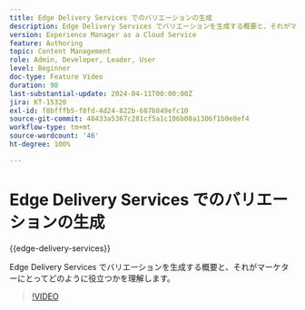 ```yaml
---
title: Edge Delivery Services でのバリエーションの生成
description: Edge Delivery Services でバリエーションを生成する概要と、それがマーケターにとってどのように役立つかを理解します。
version: Experience Manager as a Cloud Service
feature: Authoring
topic: Content Management
role: Admin, Developer, Leader, User
level: Beginner
doc-type: Feature Video
duration: 98
last-substantial-update: 2024-04-11T00:00:00Z
jira: KT-15320
exl-id: f8bfffb5-f8fd-4d24-822b-687b849efc10
source-git-commit: 48433a5367c281cf5a1c106b08a1306f1b0e8ef4
workflow-type: tm+mt
source-wordcount: '46'
ht-degree: 100%

---
```


# Edge Delivery Services でのバリエーションの生成

{{edge-delivery-services}}

Edge Delivery Services でバリエーションを生成する概要と、それがマーケターにとってどのように役立つかを理解します。

>[!VIDEO](https://video.tv.adobe.com/v/3428304/?learn=on)
